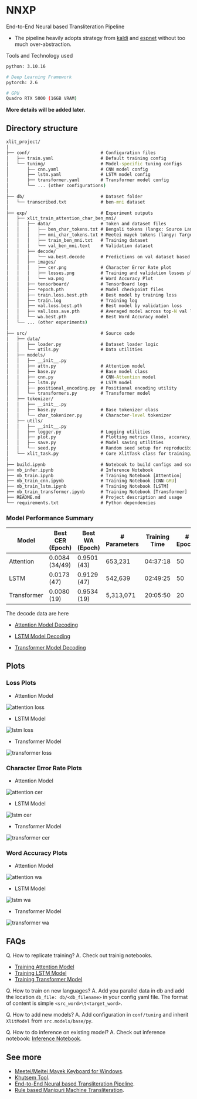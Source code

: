 # NNXP

End-to-End Neural based Transliteration Pipeline

- The pipeline heavily adopts strategy from [kaldi](www.kaldi_asr.org) and [espnet](https://github.com/espnet/espnet) without too much over-abstraction.

Tools and Technology used

```bash
python: 3.10.16

# Deep Learning Framework
pytorch: 2.6

# GPU
Quadro RTX 5000 (16GB VRAM)
```

**More details will be added later.**

## Directory structure

```cmd
xlit_project/
│
├── conf/                           # Configuration files
│   ├── train.yaml                  # Default training config
│   └── tuning/                     # Model-specific tuning configs
│       ├── cnn.yaml                # CNN model config
│       ├── lstm.yaml               # LSTM model config
│       ├── transformer.yaml        # Transformer model config
│       └── ... (other configurations)
│
├── db/                             # Dataset folder
│   └── transcribed.txt             # ben-mni dataset
│
├── exp/                            # Experiment outputs
│   ├── xlit_train_attention_char_ben_mni/
│   │   ├── data/                   # Token and dataset files
│   │   │   ├── ben_char_tokens.txt # Bengali tokens (langx: Source Language)
│   │   │   ├── mni_char_tokens.txt # Meetei mayek tokens (langy: Target Language)
│   │   │   ├── train_ben_mni.txt   # Training dataset
│   │   │   └── val_ben_mni.text    # Validation dataset
│   │   ├── decode/
│   │   │   └── wa.best.decode      # Predictions on val dataset based on Best Word Accuracy Model
│   │   ├── images/
│   │   │   ├── cer.png             # Character Error Rate plot
│   │   │   ├── losses.png          # Training and validation losses plot
│   │   │   └── wa.png              # Word Accuracy Plot
│   │   ├── tensorboard/            # TensorBoard logs
│   │   ├── *epoch.pth              # Model checkpoint files
│   │   ├── train.loss.best.pth     # Best model by training loss
│   │   ├── train.log               # Training log
│   │   ├── val.loss.best.pth       # Best model by validation loss
│   │   ├── val.loss.ave.pth        # Averaged model across top-N val losses
│   │   └── wa.best.pth             # Best Word Accuracy model
│   └── ... (other experiments)
│
├── src/                            # Source code
│   ├── data/
│   │   ├── loader.py               # Dataset loader logic
│   │   └── utils.py                # Data utilities
│   ├── models/
│   │   ├── __init__.py
│   │   ├── attn.py                 # Attention model
│   │   ├── base.py                 # Base model class
│   │   ├── cnn.py                  # CNN-Attention model
│   │   ├── lstm.py                 # LSTM model
│   │   ├── positional_encoding.py  # Positional encoding utility
│   │   └── transformers.py         # Transformer model
│   ├── tokenizer/
│   │   ├── __init__.py
│   │   ├── base.py                 # Base tokenizer class
│   │   └── char_tokenizer.py       # Character-level tokenizer
│   ├── utils/
│   │   ├── __init__.py
│   │   ├── logger.py               # Logging utilities
│   │   ├── plot.py                 # Plotting metrics (loss, accuracy, etc.)
│   │   ├── save.py                 # Model saving utilities
│   │   └── seed.py                 # Random seed setup for reproducibility
│   └── xlit_task.py                # Core XlitTask class for training/inference
│
├── build.ipynb                     # Notebook to build configs and source structure
├── nb_infer.ipynb                  # Inference Notebook
├── nb_train.ipynb                  # Training Notebook [Attention]
├── nb_train_cnn.ipynb              # Training Notebook [CNN-GRU]
├── nb_train_lstm.ipynb             # Training Notebook [LSTM]
├── nb_train_transformer.ipynb      # Training Notebook [Transformer]
├── README.md                       # Project description and usage
└── requirements.txt                # Python dependencies
```

### Model Performance Summary

| Model       | Best CER (Epoch) | Best WA (Epoch) | # Parameters | Training Time | # Epochs | Avg. Time/Epoch |
| ----------- | ---------------- | --------------- | ------------ | ------------- | -------- | --------------- |
| Attention   | 0.0084 (34/49)   | 0.9501 (43)     | 653,231      | 04:37:18      | 50       | 00:05:33        |
| LSTM        | 0.0173 (47)      | 0.9129 (47)     | 542,639      | 02:49:25      | 50       | 00:03:23        |
| Transformer | 0.0080 (19)      | 0.9534 (19)     | 5,313,071    | 20:05:50      | 20       | 01:00:18        |

The decode data are here

- [Attention Model Decoding](./exp/xlit_train_attention_char_ben_mni/decode/wa.best.decode)

- [LSTM Model Decoding](./exp/xlit_train_lstm_char_ben_mni/decode/wa.best.decode)

- [Transformer Model Decoding](./exp/xlit_train_transformer_char_ben_mni/decode/wa.best.decode)

## Plots

### Loss Plots

- Attention Model

![attention loss](./exp/xlit_train_attention_char_ben_mni/images/losses.png)

- LSTM Model

![lstm loss](./exp/xlit_train_lstm_char_ben_mni/images/losses.png)

- Transformer Model

![transformer loss](./exp/xlit_train_transformer_char_ben_mni/images/losses.png)

### Character Error Rate Plots

- Attention Model

![attention cer](./exp/xlit_train_attention_char_ben_mni/images/cer.png)

- LSTM Model

![lstm cer](./exp/xlit_train_lstm_char_ben_mni/images/cer.png)

- Transformer Model

![transformer cer](./exp/xlit_train_transformer_char_ben_mni/images/cer.png)

### Word Accuracy Plots

- Attention Model

![attention wa](./exp/xlit_train_attention_char_ben_mni/images/wa.png)

- LSTM Model

![lstm wa](./exp/xlit_train_lstm_char_ben_mni/images/wa.png)

- Transformer Model

![transformer wa](./exp/xlit_train_transformer_char_ben_mni/images/wa.png)

## FAQs

Q. How to replicate training?
A. Check out trainig notebooks.

- [Training Attention Model](./nb_train.ipynb)
- [Training LSTM Model](./nb_train_lstm.ipynb)
- [Training Transformer Model](./nb_train_transformer.ipynb)

Q. How to train on new languages?
A. Add you parallel data in db and add the location `db_file: db/<db_filename>` in your config yaml file. The format of content is simple `<src_word>\t<target_word>`.

Q. How to add new models?
A. Add configuration in `conf/tuning` and inherit `XlitModel` from `src.models/base/py`.

Q. How to do inference on existing model?
A. Check out inference notebook: [Inference Notebook](./nb_infer.ipynb).

## See more

- [Meetei/Meitei Mayek Keyboard for Windows](https://github.com/hoomexsun/mm_keyboard).
- [Khutsem Tool](https://https://github.com/hoomexsun/khutsem).
- [End-to-End Neural based Transliteration Pipeline](https://github.com/hoomexsun/nnxp).
- [Rule based Manipuri Machine Transliteration](https://github.com/hoomexsun/xlit).
